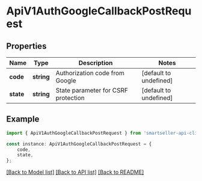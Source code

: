 # ApiV1AuthGoogleCallbackPostRequest


## Properties

Name | Type | Description | Notes
------------ | ------------- | ------------- | -------------
**code** | **string** | Authorization code from Google | [default to undefined]
**state** | **string** | State parameter for CSRF protection | [default to undefined]

## Example

```typescript
import { ApiV1AuthGoogleCallbackPostRequest } from 'smartseller-api-client';

const instance: ApiV1AuthGoogleCallbackPostRequest = {
    code,
    state,
};
```

[[Back to Model list]](../README.md#documentation-for-models) [[Back to API list]](../README.md#documentation-for-api-endpoints) [[Back to README]](../README.md)
